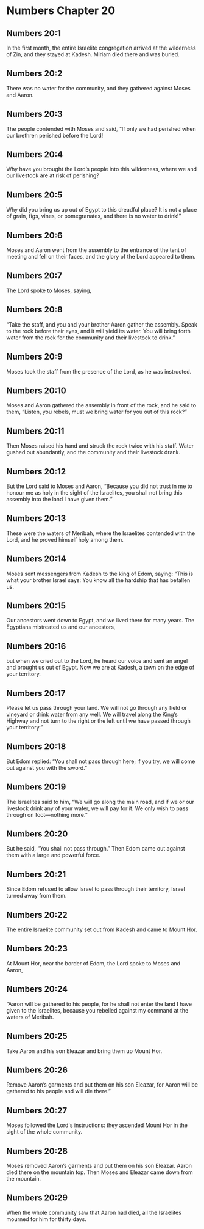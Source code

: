 # Numbers Chapter 20

## Numbers 20:1

In the first month, the entire Israelite congregation arrived at the wilderness of Zin, and they stayed at Kadesh. Miriam died there and was buried.

## Numbers 20:2

There was no water for the community, and they gathered against Moses and Aaron.

## Numbers 20:3

The people contended with Moses and said, “If only we had perished when our brethren perished before the Lord!

## Numbers 20:4

Why have you brought the Lord’s people into this wilderness, where we and our livestock are at risk of perishing?

## Numbers 20:5

Why did you bring us up out of Egypt to this dreadful place? It is not a place of grain, figs, vines, or pomegranates, and there is no water to drink!”

## Numbers 20:6

Moses and Aaron went from the assembly to the entrance of the tent of meeting and fell on their faces, and the glory of the Lord appeared to them.

## Numbers 20:7

The Lord spoke to Moses, saying,

## Numbers 20:8

“Take the staff, and you and your brother Aaron gather the assembly. Speak to the rock before their eyes, and it will yield its water. You will bring forth water from the rock for the community and their livestock to drink.”

## Numbers 20:9

Moses took the staff from the presence of the Lord, as he was instructed.

## Numbers 20:10

Moses and Aaron gathered the assembly in front of the rock, and he said to them, “Listen, you rebels, must we bring water for you out of this rock?”

## Numbers 20:11

Then Moses raised his hand and struck the rock twice with his staff. Water gushed out abundantly, and the community and their livestock drank.

## Numbers 20:12

But the Lord said to Moses and Aaron, “Because you did not trust in me to honour me as holy in the sight of the Israelites, you shall not bring this assembly into the land I have given them.”

## Numbers 20:13

These were the waters of Meribah, where the Israelites contended with the Lord, and he proved himself holy among them.

## Numbers 20:14

Moses sent messengers from Kadesh to the king of Edom, saying: “This is what your brother Israel says: You know all the hardship that has befallen us.

## Numbers 20:15

Our ancestors went down to Egypt, and we lived there for many years. The Egyptians mistreated us and our ancestors,

## Numbers 20:16

but when we cried out to the Lord, he heard our voice and sent an angel and brought us out of Egypt. Now we are at Kadesh, a town on the edge of your territory.

## Numbers 20:17

Please let us pass through your land. We will not go through any field or vineyard or drink water from any well. We will travel along the King’s Highway and not turn to the right or the left until we have passed through your territory.”

## Numbers 20:18

But Edom replied: “You shall not pass through here; if you try, we will come out against you with the sword.”

## Numbers 20:19

The Israelites said to him, “We will go along the main road, and if we or our livestock drink any of your water, we will pay for it. We only wish to pass through on foot—nothing more.”

## Numbers 20:20

But he said, “You shall not pass through.” Then Edom came out against them with a large and powerful force.

## Numbers 20:21

Since Edom refused to allow Israel to pass through their territory, Israel turned away from them.

## Numbers 20:22

The entire Israelite community set out from Kadesh and came to Mount Hor.

## Numbers 20:23

At Mount Hor, near the border of Edom, the Lord spoke to Moses and Aaron,

## Numbers 20:24

“Aaron will be gathered to his people, for he shall not enter the land I have given to the Israelites, because you rebelled against my command at the waters of Meribah.

## Numbers 20:25

Take Aaron and his son Eleazar and bring them up Mount Hor.

## Numbers 20:26

Remove Aaron’s garments and put them on his son Eleazar, for Aaron will be gathered to his people and will die there.”

## Numbers 20:27

Moses followed the Lord's instructions: they ascended Mount Hor in the sight of the whole community.

## Numbers 20:28

Moses removed Aaron’s garments and put them on his son Eleazar. Aaron died there on the mountain top. Then Moses and Eleazar came down from the mountain.

## Numbers 20:29

When the whole community saw that Aaron had died, all the Israelites mourned for him for thirty days.

